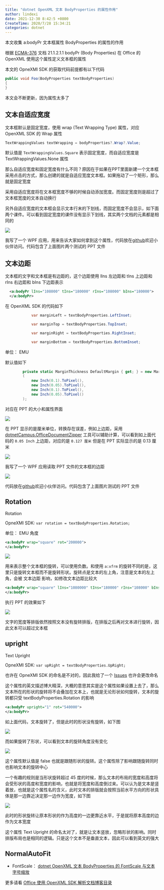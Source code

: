 ```yaml
---
title: "dotnet OpenXML 文本 BodyProperties 的属性作用"
author: lindexi
date: 2021-12-30 8:42:5 +0800
CreateTime: 2020/7/28 15:34:21
categories: dotnet
---
```


本文收集 a:bodyPr 文本框属性 BodyProperties 的属性的作用

<!--more-->


<!-- CreateTime:2020/7/28 15:34:21 -->



根据 [ECMA-376](http://www.ecma-international.org/publications/standards/Ecma-376.htm ) 文档 21.1.2.1.1 bodyPr (Body Properties) 在 Office 的 OpenXML 使用这个属性定义文本框的属性

本文的 OpneXMl SDK 的获取代码前提都有以下代码

```csharp
public void Foo(BodyProperties textBodyProperties)
{
}
```

本文会不断更新，因为属性太多了

## 文本自适应宽度

文本框默认是固定宽度，使用 wrap (Text Wrapping Type) 属性，对应 OpenXML SDK 的 Wrap 属性

```csharp
TextWrappingValues textWrapping = bodyProperties?.Wrap?.Value;
```

默认值是 `TextWrappingValues.Square` 表示固定宽度，而自适应宽度是 TextWrappingValues.None 属性

那么自适应宽度和固定宽度有什么不同？原因在于如果在PPT里面新建一个文本框采用点击的方式，那么创建的就是自适应宽度文本框。如果拖动了一个矩形，那么就是固定宽度

采用自适应宽度将在文本框宽度不够的时候自动添加宽度。而固定宽度则是超过了文本框宽度的文本自动换行

另外自适应宽度的文本框会显示文本行末的下划线，而固定宽度不会显示，如下面两个课件。可以看到固定宽度的课件没有显示下划线，其实两个文档的元素都是相同的

<!-- ![](image/dotnet OpenXML 文本 BodyProperties 的属性作用/dotnet OpenXML 文本 BodyProperties 的属性作用0.png) -->

![](http://image.acmx.xyz/lindexi%2F2020728167134295.jpg)

我写了一个 WPF 应用，用来告诉大家如何拿到这个属性，代码放在[github](https://github.com/lindexi/lindexi_gd/tree/4e3b373f658864bbb6a60a4ce82d695cf7c7e1fd/KiwejeejiWhalfalqenel)欢迎小伙伴访问。代码包含了上面图片两个测试的 PPT 文件

## 文本边距

文本框的文字和文本框是有边距的，这个边距使用 lIns 左边距和 tIns 上边距和 rIns 右边距和 bIns 下边距表示

```xml
  <a:bodyPr lIns="108000" tIns="180000" rIns="108000" bIns="180000">
  </a:bodyPr>
```

在 OpenXML SDK 的代码如下

```csharp
            var marginLeft = textBodyProperties.LeftInset;

            var marginTop = textBodyProperties.TopInset;

            var marginRight = textBodyProperties.RightInset;

            var marginBottom = textBodyProperties.BottomInset;
```

单位： EMU

默认值如下

```csharp
        private static MarginThickness DefaultMargin { get; } = new MarginThickness
        (
            new Inch(0.1).ToPixel(),
            new Inch(0.05).ToPixel(),
            new Inch(0.1).ToPixel(),
            new Inch(0.05).ToPixel()
        );
```

对应在 PPT 的大小和属性界面

<!-- ![](image/dotnet OpenXML 文本 BodyProperties 的属性作用/dotnet OpenXML 文本 BodyProperties 的属性作用1.png) -->

![](http://image.acmx.xyz/lindexi%2F2020728164502443.jpg)

在 PPT 显示的是厘米单位，转换存在误差，例如上边距，采用 [dotnetCampus.OfficeDocumentZipper](https://github.com/dotnet-campus/dotnetCampus.OfficeDocumentZiper) 工具可以辅助计算，可以看到如上面代码的 `0.05 Inch` 上边距，对应的是 `0.127 厘米` 但是在 PPT 实际显示的是 0.13 厘米

<!-- ![](image/dotnet OpenXML 文本 BodyProperties 的属性作用/dotnet OpenXML 文本 BodyProperties 的属性作用2.png) -->

![](http://image.acmx.xyz/lindexi%2F20207281646172465.jpg)

我写了一个 WPF 应用读取 PPT 文件的文本框的边距

<!-- ![](image/dotnet OpenXML 文本 BodyProperties 的属性作用/dotnet OpenXML 文本 BodyProperties 的属性作用3.png) -->

![](http://image.acmx.xyz/lindexi%2F2020728175361077.jpg)

代码放在[github](https://github.com/lindexi/lindexi_gd/tree/11ee2825f2b1eee1e5a68efe172e7346f866ad41/GakagaycalhechemNerehejejairairway)欢迎小伙伴访问。代码包含了上面图片测试的 PPT 文件

## Rotation

Rotation

OpneXMl SDK: `var rotation = textBodyProperties.Rotation;`

单位： EMU 角度

```xml
<a:bodyPr wrap="square" rot="200000">
</a:bodyPr>
```

<!-- ![](image/dotnet OpenXML 文本 BodyProperties 的属性作用/dotnet OpenXML 文本 BodyProperties 的属性作用4.png) -->

![](http://image.acmx.xyz/lindexi%2F2020729122273011.jpg)

用来表示整个文本框的旋转，可以使用负数。和使用 `a:xfrm` 的旋转不同的是，这里只是旋转文本框而不是旋转形状。旋转点是文本的左上角，注意是文本的左上角，会被 文本边距 影响，如修改文本边距比较大

```xml
<a:bodyPr wrap="square" lIns="1080000" tIns="180000" rIns="108000" bIns="180000" rot="200000">
</a:bodyPr>
```

执行 PPT 的效果如下

<!-- ![](image/dotnet OpenXML 文本 BodyProperties 的属性作用/dotnet OpenXML 文本 BodyProperties 的属性作用5.png) -->

![](http://image.acmx.xyz/lindexi%2F20207291225379437.jpg)

文字的宽度等排版依然按照文本没有旋转排版，在排版之后再对文本进行旋转，因此文本可以超过文本框

## upright

Text Upright

OpneXMl SDK: `var upRight = textBodyProperties.UpRight;`

也许在 OpneXMl SDK 的命名是不对的，因此我给了一个 [Issues](https://github.com/OfficeDev/Open-XML-SDK/issues/784) 也许会更改命名

这个属性的英文描述博大精深，大概的意思其实是这个属性如果设置上去了，那么文本所在的形状的旋转将不会叠加在文本上，也就是无论形状如何旋转，文本的旋转都只受 textBodyProperties.Rotation 的影响

```xml
<a:bodyPr upright="1" rot="540000">
</a:bodyPr>
```

如上面代码，文本旋转了，但是此时的形状没有旋转，如下图

<!-- ![](image/dotnet OpenXML 文本 BodyProperties 的属性作用/dotnet OpenXML 文本 BodyProperties 的属性作用6.png) -->

![](http://image.acmx.xyz/lindexi%2F20207291420455688.jpg)

而如果旋转了形状，可以看到文本的旋转角度没有变化

<!-- ![](image/dotnet OpenXML 文本 BodyProperties 的属性作用/dotnet OpenXML 文本 BodyProperties 的属性作用7.png) -->

![](http://image.acmx.xyz/lindexi%2F20207291421248352.jpg)

这个属性默认值是 false 也就是跟随形状的旋转。这个属性除了影响跟随旋转同时也影响文本的旋转中心

一个有趣的规则是当形状旋转超过 45 度的时候，那么文本的布局的宽度和高度将会受形状的高度和宽度的影响，也就是将宽度和高度倒过来。可以认为是文本是竖着放，也就是这个属性名的含义，此时文本的排版就会按照当前水平方向的形状具体是那一边靠近决定那一边作为宽度，如下图

<!-- ![](image/dotnet OpenXML 文本 BodyProperties 的属性作用/dotnet OpenXML 文本 BodyProperties 的属性作用8.png) -->

![](http://image.acmx.xyz/lindexi%2F2020729142559203.jpg)

此时的形状旋转让原本形状的作为高度的一边更靠近水平，于是就将原本高度的边作为文本宽度

这个属性 Text Upright 的命名太对了，就是让文本竖放，忽略形状的影响。同时排版布局也是相同的逻辑。只是这个文本不是垂直文本，因此可以看到英文的强大

## NormalAutoFit

- FontScale： [dotnet OpenXML 文本 BodyProperties 的 FontScale 与文本字号缩放](https://blog.lindexi.com/post/dotnet-OpenXML-%E6%96%87%E6%9C%AC-BodyProperties-%E7%9A%84-FontScale-%E4%B8%8E%E6%96%87%E6%9C%AC%E5%AD%97%E5%8F%B7%E7%BC%A9%E6%94%BE.html )

更多请看 [Office 使用 OpenXML SDK 解析文档博客目录](https://blog.lindexi.com/post/Office-%E4%BD%BF%E7%94%A8-OpenXML-SDK-%E8%A7%A3%E6%9E%90%E6%96%87%E6%A1%A3%E5%8D%9A%E5%AE%A2%E7%9B%AE%E5%BD%95.html )

